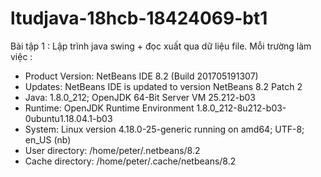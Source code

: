 # ltudjava-18hcb-18424069-bt1
Bài tập 1 : Lập trình java swing + đọc xuất qua dữ liệu file.
Mỗi trường làm việc : 
+ Product Version: NetBeans IDE 8.2 (Build 201705191307)
+ Updates: NetBeans IDE is updated to version NetBeans 8.2 Patch 2
+ Java: 1.8.0_212; OpenJDK 64-Bit Server VM 25.212-b03
+ Runtime: OpenJDK Runtime Environment 1.8.0_212-8u212-b03-0ubuntu1.18.04.1-b03
+ System: Linux version 4.18.0-25-generic running on amd64; UTF-8; en_US (nb)
+ User directory: /home/peter/.netbeans/8.2
+ Cache directory: /home/peter/.cache/netbeans/8.2
